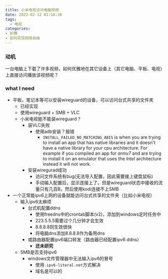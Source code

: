 ```yaml
---
title: 小米电视访问电脑视频
date: 2022-02-12 01:18:16
tags:
  - 电视
categories:
- 折腾
- 如何实现网络自由
---
```


### 动机

一台电脑上下载了许多视频，如何优雅地在其它设备上（其它电脑、平板、电视）上直接访问播放该视频呢？
<!-- more -->

### what I need

- 平板，笔记本等可以安装wireguard的设备，可以访问台式共享的文件夹
  - 已经实现
  - 使用wireguard + SMB + VLC
  - 小米电视能不能装wireguard？
    - 装VLC失败
      - 使用adb安装？报错
        - `INSTALL_FAILED_NO_MATCHING_ABIS` is when you are trying to install an app that has native libraries and it doesn't have a native library for your cpu architecture. For example if you compiled an app for _armv7_ and are trying to install it on an emulator that uses the _Intel_ architecture instead it will not work.
    - 安装wiregurad成功
      - 访问文件系统有bug(无法导入配置，因此需要接上键盘鼠标)
      - 手动输入配置后，显示连接上了。但是wireguard状态中接收的流量只有几百B。然后使用kodi连接不上SMB
- 一个正常能ipv6上网的设备就能访问台式共享的文件夹（比如小米电视）
  - 输入ipv6太麻烦
    - 台式机配置ddns
      - 使用freedns中的crontab脚本(v2)，添加到windows定时任务中
      - 223.5.5.5需要过个几分钟才会生效
      - 8.8.8.8则生效很快
      - 将电脑dns添加8.8.8.8作为备用dns
    - 或路由器配置ipv6端口转发（路由器已经配置ipv6 ddns）
      - **还未研究**
  - SMB是否支持ipv6
    - windows文件管理器中无法输入ipv6的冒号
      - 使用`.ipv6-literal.net`方式解决
      - 域名是可以的

